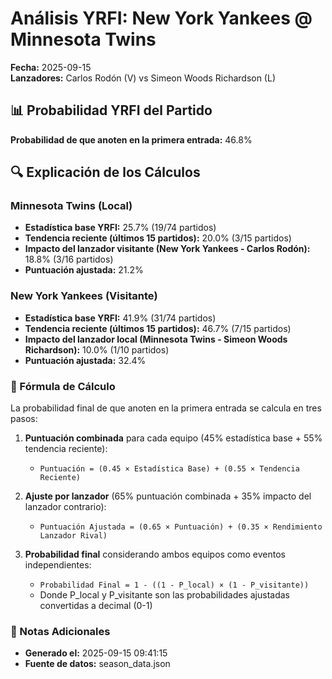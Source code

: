 # Análisis YRFI: New York Yankees @ Minnesota Twins

**Fecha:** 2025-09-15  
**Lanzadores:** Carlos Rodón (V) vs Simeon Woods Richardson (L)

## 📊 Probabilidad YRFI del Partido

**Probabilidad de que anoten en la primera entrada:** 46.8%

## 🔍 Explicación de los Cálculos

### Minnesota Twins (Local)
- **Estadística base YRFI:** 25.7% (19/74 partidos)
- **Tendencia reciente (últimos 15 partidos):** 20.0% (3/15 partidos)
- **Impacto del lanzador visitante (New York Yankees - Carlos Rodón):** 18.8% (3/16 partidos)
- **Puntuación ajustada:** 21.2%

### New York Yankees (Visitante)
- **Estadística base YRFI:** 41.9% (31/74 partidos)
- **Tendencia reciente (últimos 15 partidos):** 46.7% (7/15 partidos)
- **Impacto del lanzador local (Minnesota Twins - Simeon Woods Richardson):** 10.0% (1/10 partidos)
- **Puntuación ajustada:** 32.4%

### 📝 Fórmula de Cálculo

La probabilidad final de que anoten en la primera entrada se calcula en tres pasos:

1. **Puntuación combinada** para cada equipo (45% estadística base + 55% tendencia reciente):
   - `Puntuación = (0.45 × Estadística Base) + (0.55 × Tendencia Reciente)`

2. **Ajuste por lanzador** (65% puntuación combinada + 35% impacto del lanzador contrario):
   - `Puntuación Ajustada = (0.65 × Puntuación) + (0.35 × Rendimiento Lanzador Rival)`

3. **Probabilidad final** considerando ambos equipos como eventos independientes:
   - `Probabilidad Final = 1 - ((1 - P_local) × (1 - P_visitante))`
   - Donde P_local y P_visitante son las probabilidades ajustadas convertidas a decimal (0-1)

### 📌 Notas Adicionales

- **Generado el:** 2025-09-15 09:41:15
- **Fuente de datos:** season_data.json
